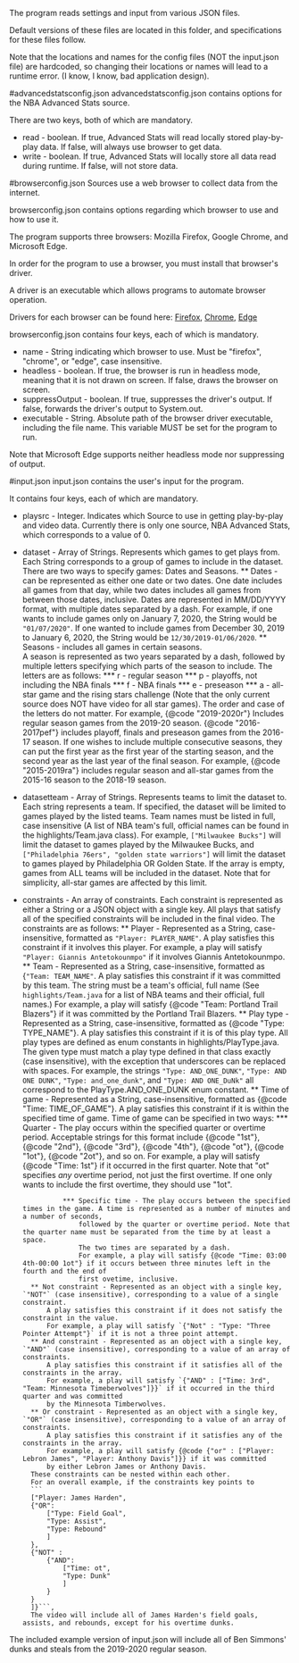 The program reads settings and input from various JSON files.

Default versions of these files are located in this folder, and specifications for these files follow.

Note that the locations and names for the config files (NOT the input.json file) are hardcoded, so changing their locations or names will lead to a runtime error. (I know, I know, bad application design).

#advancedstatsconfig.json
advancedstatsconfig.json contains options for the NBA Advanced Stats source.

There are two keys, both of which are mandatory.

* read - boolean. If true, Advanced Stats will read locally stored play-by-play data. If false, will always use browser to get data.
* write - boolean. If true, Advanced Stats will locally store all data read during runtime. If false, will not store data.

#browserconfig.json
Sources use a web browser to collect data from the internet.

browserconfig.json contains options regarding which browser to use and how to use it.

The program supports three browsers: Mozilla Firefox, Google Chrome, and Microsoft Edge.

In order for the program to use a browser, you must install that browser's driver.

A driver is an executable which allows programs to automate browser operation.

Drivers for each browser can be found here: [Firefox](), [Chrome](), [Edge]()

browserconfig.json contains four keys, each of which is mandatory.

* name - String indicating which browser to use. Must be "firefox", "chrome", or "edge", case insensitive.
* headless - boolean. If true, the browser is run in headless mode, meaning that it is not drawn on screen. If false, draws the browser on screen.
* suppressOutput - boolean. If true, suppresses the driver's output. If false, forwards the driver's output to System.out.
* executable - String. Absolute path of the browser driver executable, including the file name. This variable MUST be set for the program to run.

Note that Microsoft Edge supports neither headless mode nor suppressing of output.

#input.json
input.json contains the user's input for the program.

It contains four keys, each of which are mandatory.

* playsrc - Integer. Indicates which Source to use in getting play-by-play and video data. Currently there is only one source, NBA Advanced Stats, which corresponds to a value of 0.
* dataset - Array of Strings. Represents which games to get plays from. Each String corresponds to a group of games to include in the dataset. There are two ways to specify games: Dates and Seasons.
	** Dates - can be represented as either one date or two dates.
			One date includes all games from that day, while two dates includes all games from between those dates, inclusive.
			Dates are represented in MM/DD/YYYY format, with multiple dates separated by a dash.
			For example, if one wants to include games only on January 7, 2020, the String would be `"01/07/2020"`.
			If one wanted to include games from December 30, 2019 to January 6, 2020, the String would be `12/30/2019-01/06/2020`.
	** Seasons - includes all games in certain seasons.<br>
			A season is represented as two years separated by a dash, followed by multiple letters specifying which parts of the season to include.
			The letters are as follows:
				*** r - regular season
				*** p - playoffs, not including the NBA finals
				*** f - NBA finals
				*** e - preseason
				*** a - all-star game and the rising stars challenge
					(Note that the only current source does NOT have video for all star games).
			The order and case of the letters do not matter.
			For example, {@code "2019-2020r"} Includes regular season games from the 2019-20 season.
			{@code "2016-2017pef"} includes playoff, finals and preseason games from the 2016-17 season.
			If one wishes to include multiple consecutive seasons, they can put the first year as the first year of the starting season, 
			and the second year as the last year of the final season.
				For example, {@code "2015-2019ra"} includes regular season and all-star games from the 2015-16 season to the 2018-19 season.
* datasetteam - Array of Strings. Represents teams to limit the dataset to.
		Each string represents a team. If specified, the dataset will be limited to games played by the listed teams.
		Team names must be listed in full, case insensitive (A list of NBA team's full, official names can be found in the highlights/Team.java class). 
		For example, `["Milwaukee Bucks"]` will limit the dataset to games played by the Milwaukee Bucks,
		and `["Philadelphia 76ers", "golden state warriors"]` will limit the dataset to games played by Philadelphia OR Golden State.
		If the array is empty, games from ALL teams will be included in the dataset.
		Note that for simplicity, all-star games are affected by this limit.
* constraints - An array of constraints. Each constraint is represented as either a String or a JSON object with a single key.
		All plays that satisfy all of the specified constraints will be included in the final video.
		The constraints are as follows:
		** Player - Represented as a String, case-insensitive, formatted as `"Player: PLAYER_NAME"`. A play satisfies this constraint 
			if it involves this player. 
			For example, a play will satisfy `"Player: Giannis Antetokounmpo"` if it involves Giannis Antetokounmpo.
		** Team - Represented as a String, case-insensitive, formatted as {`"Team: TEAM_NAME"`. A play satisfies this constraint if it was committed by this team. 
			The string must be a team's official, full name (See `highlights/Team.java` for a list of NBA teams and their official, full names.)
			For example, a play will satisfy {@code "Team: Portland Trail Blazers"} if it was committed by the Portland Trail Blazers.
		** Play type - Represented as a String, case-insensitive, formatted as {@code "Type: TYPE_NAME"}. A play satisfies this constraint if it is of this play type.
			All play types are defined as enum constants in highlights/PlayType.java. The given type must match a play type defined in that class exactly (case insensitive), with the exception that underscores can be replaced with spaces.
			For example, the strings `"Type: AND_ONE_DUNK"`, `"Type: AND ONE DUNK"`, `"Type: and_one_dunk"`, and `"Type: AND ONE_DuNk"` all correspond to the PlayType.AND_ONE_DUNK enum constant.
		** Time of game - Represented as a String, case-insensitive, formatted as {@code "Time: TIME_OF_GAME"}. A play satisfies this constraint if it is within
			the specified time of game. Time of game can be specified in two ways: 
				*** Quarter - The play occurs within the specified quarter or overtime period. Acceptable strings for this format include {@code "1st"}, 
					{@code "2nd"}, {@code "3rd"}, {@code "4th"}, {@code "ot"}, {@code "1ot"}, {@code "2ot"}, and so on.
					For example, a play will satisfy {@code "Time: 1st"} if it occurred in the first quarter.
					Note that "ot" specifies *any* overtime period, not just the first overtime. 
					If one only wants to include the first overtime, they should use "1ot".

				*** Specific time - The play occurs between the specified times in the game. A time is represented as a number of minutes and a number of seconds,
					followed by the quarter or overtime period. Note that the quarter name must be separated from the time by at least a space.
					The two times are separated by a dash.
					For example, a play will satisfy {@code "Time: 03:00 4th-00:00 1ot"} if it occurs between three minutes left in the fourth and the end of  
					first ovetime, inclusive.
		** Not constraint - Represented as an object with a single key, `"NOT"` (case insensitive), corresponding to a value of a single constraint.
			A play satisfies this constraint if it does not satisfy the constraint in the value.
			For example, a play will satisfy `{"Not" : "Type: "Three Pointer Attempt"}` if it is not a three point attempt.
		** And constraint - Represented as an object with a single key, `"AND"` (case insensitive), corresponding to a value of an array of constraints.
			A play satisfies this constraint if it satisfies all of the constraints in the array.
			For example, a play will satisfy `{"AND" : ["Time: 3rd", "Team: Minnesota Timeberwolves"]}}` if it occurred in the third quarter and was committed
			by the Minnesota Timberwolves.
		** Or constraint - Represented as an object with a single key, `"OR"` (case insensitive), corresponding to a value of an array of constraints.
			A play satisfies this constraint if it satisfies any of the constraints in the array.
			For example, a play will satisfy {@code {"or" : ["Player: Lebron James", "Player: Anthony Davis"]}} if it was committed 
			by either Lebron James or Anthony Davis.
		These constraints can be nested within each other.
		For an overall example, if the constraints key points to
		```
		["Player: James Harden", 
		{"OR": 
			["Type: Field Goal", 
			"Type: Assist",
			"Type: Rebound"
			]
		},
		{"NOT" : 
			{"AND":
				["Time: ot",
				"Type: Dunk"
				]
			}
		}
		]}```,
		The video will include all of James Harden's field goals, assists, and rebounds, except for his overtime dunks.

The included example version of input.json will include all of Ben Simmons' dunks and steals from the 2019-2020 regular season.